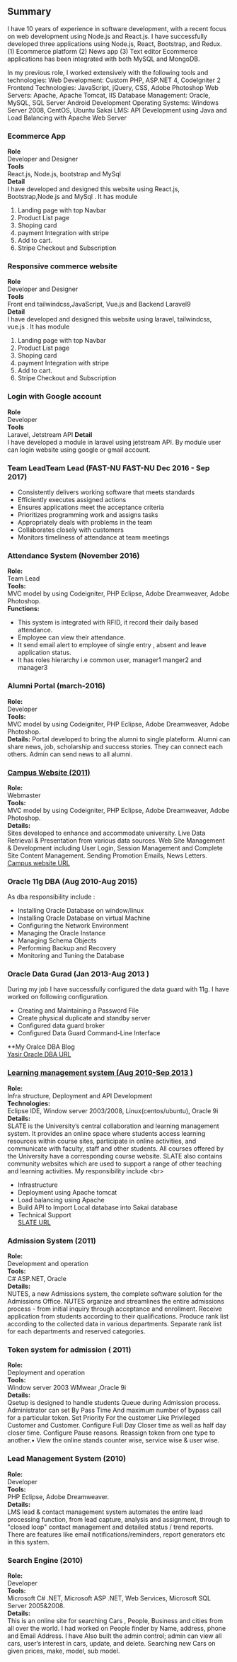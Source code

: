 ## Summary
I have 10 years of experience in software development, with a recent focus on web development using Node.js and React.js. I have successfully developed three applications using Node.js, React, Bootstrap, and Redux.
(1) Ecommerce platform
(2) News app
(3) Text editor
Ecommerce applications has been integrated with both MySQL and MongoDB.

In my previous role, I worked extensively with the following tools and technologies:
Web Development: Custom PHP, ASP.NET 4, CodeIgniter 2
Frontend Technologies: JavaScript, jQuery, CSS, Adobe Photoshop
Web Servers: Apache, Apache Tomcat, IIS
Database Management: Oracle, MySQL, SQL Server
Android Development
Operating Systems: Windows Server 2008, CentOS, Ubuntu
Sakai LMS: API Development using Java and Load Balancing with Apache Web Server
### Ecommerce App
**Role**<br/>
Developer and Designer<br/>
**Tools**<br/>
React.js, Node.js, bootstrap and MySql<br/>
**Detail**<br/>
I have developed and designed this website using React.js, Bootstrap,Node.js and MySql . It has module
1) Landing page with top Navbar
2) Product List page
3) Shoping card
4) payment Integration with stripe
5) Add to cart.
6) Stripe Checkout and Subscription
### Responsive commerce website
**Role**<br/>
Developer and Designer<br/>
**Tools**<br/>
Front end tailwindcss,JavaScript, Vue.js and Backend Laravel9<br/>
**Detail**<br/>
I have developed and designed this website using laravel, tailwindcss, vue.js . It has module
1) Landing page with top Navbar
2) Product List page
3) Shoping card
4) payment Integration with stripe
5) Add to cart.
6) Stripe Checkout and Subscription

### Login with Google account
**Role**<br/>
Developer<br/>
**Tools**<br/>
Laravel, Jetstream API
**Detail**<br/>
I have developed a module in laravel using jetstream API. By module user can login website using google or gmail account.

### Team LeadTeam Lead  (FAST-NU FAST-NU Dec 2016 - Sep 2017)
- Consistently delivers working software that meets standards
- Efficiently executes assigned actions
- Ensures applications meet the acceptance criteria
- Prioritizes programming work and assigns tasks
- Appropriately deals with problems in the team
- Collaborates closely with customers
- Monitors timeliness of attendance at team meetings

### Attendance System (November 2016)
**Role:**<br/>
Team Lead<br/>
**Tools:**<br/>
MVC model by using Codeigniter, PHP Eclipse, Adobe Dreamweaver, Adobe Photoshop.<br/>
**Functions:**
* This system is integrated with RFID, it record their daily based attendance.
* Employee can view their attendance.
* It send email alert to employee of single entry , absent and leave application status.
* It has roles hierarchy i.e common user, manager1 manger2 and manager3

### Alumni Portal (march-2016)
**Role:**<br/>
Developer<br/>
**Tools:**<br/>
MVC model by using Codeigniter, PHP Eclipse, Adobe Dreamweaver, Adobe Photoshop.<br/>
**Details:**
Portal developed to bring the alumni to single plateform. Alumni can share news, job, scholarship and success stories. They can connect each others. Admin can send news to all alumni.
### [Campus Website (2011)](http://isb.nu.edu.pk/)
**Role:**<br/>
Webmaster <br/>
**Tools:**<br/>
MVC model by using Codeigniter, PHP Eclipse, Adobe Dreamweaver, Adobe Photoshop.<br/>
**Details:**<br/>
Sites developed to enhance and accommodate university. Live Data Retrieval & Presentation from various data sources. Web Site Management & Development including User Login, Session Management and Complete Site Content Management. Sending Promotion Emails, News Letters.<br/>
[Campus website URL](http://isb.nu.edu.pk/)


### Oracle 11g DBA (Aug 2010-Aug 2015)
As dba responsibility include :<br/>
- Installing Oracle Database on window/linux
- Installing Oracle Database on virtual Machine
- Configuring the Network Environment
- Managing the Oracle Instance
- Managing Schema Objects
- Performing Backup and Recovery
- Monitoring and Tuning the Database

### Oracle Data Gurad (Jan 2013-Aug 2013 )<br/>
 During my job I have successfully configured the data guard with 11g. I have worked on following configuration.
- Creating and Maintaining a Password File
- Create physical duplicate and standby server
- Configured data guard broker
- Configured Data Guard Command-Line Interface
 
**My Oralce DBA Blog<br/>
[Yasir Oracle DBA URL ](http://yasirdba.blogspot.com/)

### [Learning management system  (Aug 2010-Sep 2013 ) ](http://slate.nu.edu.pk)
**Role:**<br/>
Infra structure, Deployment and API Development<br/>
**Technologies:**<br/>
Eclipse IDE, Window server 2003/2008, Linux(centos/ubuntu), Oracle 9i<br/>
**Details:**<br/>
SLATE is the University’s central collaboration and learning management system. It provides an online space where students access learning resources within course sites, participate in online activities, and communicate with faculty, staff and other students. All courses offered by the University have a corresponding course website. SLATE also contains community websites which are used to support a range of other teaching and learning activities. My responsibility include <br\>
* Infrastructure
* Deployment using Apache tomcat
* Load balancing using Apache
* Build API to Import Local database into Sakai database
* Technical Support<br/>
[SLATE URL](http://slate.nu.edu.pk)
### Admission System (2011)
**Role:**<br/>
Development and operation <br/>
**Tools:**<br/>
C# ASP.NET, Oracle  <br/>
**Details:**<br/>
NUTES, a new Admissions system, the complete software solution for the Admissions Office. NUTES organize and streamlines the entire admissions process - from initial inquiry through acceptance and enrollment. Receive application from students according to their qualifications. Produce rank list according to the collected data in various departments. Separate rank list for each departments and reserved categories.
### Token system for admission ( 2011)
**Role:**<br/>
Deployment and operation <br/>
**Tools:**<br/>
Window server 2003 WMwear ,Oracle 9i<br/>
**Details:**<br/>
Qsetup is designed to handle students Queue during Admission process. Administrator can set By Pass Time And maximum number of bypass call for a particular token. Set Priority For the customer Like Privileged Customer and Customer. Configure Full Day Closer time as well as half day closer time. Configure Pause reasons. Reassign token from one type to another.• View the online stands counter wise, service wise & user wise.
### Lead Management System (2010)
**Role:**<br/>
Developer<br/>
**Tools:**<br/>
PHP Eclipse, Adobe Dreamweaver.<br/>
**Details:**<br/>
LMS lead & contact management system automates the entire lead processing function, from lead capture, analysis and assignment, through to "closed loop" contact management and detailed status / trend reports. There are features like email notifications/reminders, report generators etc in this system.

### Search Engine (2010)
**Role:**<br/>
Developer<br/>
**Tools:**<br/>
 Microsoft C# .NET, Microsoft ASP .NET, Web Services, Microsoft SQL Server 2005&2008.<br/>
**Details:**<br/>
 This is an online site for searching Cars , People, Business and cities from all over the world. I had worked  on People finder by Name, address, phone and Email Address. I have Also built the admin control; admin can view all cars, user’s interest in cars, update, and delete. Searching new Cars on given prices, make, model, sub model. 







